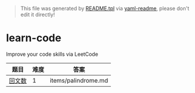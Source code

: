 > This file was generated by [README.tpl](README.tpl) via [yaml-readme](https://github.com/LinuxSuRen/yaml-readme), please don't edit it directly!

# learn-code
Improve your code skills via LeetCode

| 题目 | 难度 | 答案 |
|---|---|---|
| [回文数](https://leetcode.cn/problems/palindrome-number/) | 1 | items/palindrome.md |
